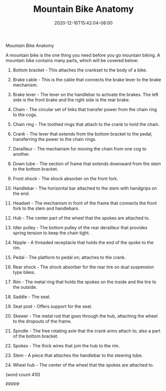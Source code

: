 ﻿---
title: "Mountain Bike Anatomy"
date: 2020-12-16T15:42:04-08:00
description: "Mountain Biking Tips for Web Success"
featured_image: "/images/Mountain Biking.jpg"
tags: ["Mountain Biking"]
---

Mountain Bike Anatomy

A mountain bike is the one thing you need before you
go mountain biking.  A mountain bike contains many
parts, which will be covered below:

1.  Bottom bracket - This attaches the crankset to 
the body of a bike.

2.  Brake cable - This is the cable that connects the
brake lever to the brake mechanism.

3.  Brake lever - The lever on the handlebar to 
activate the brakes.  The left side is the front brake
and the right side is the rear brake.

4.  Chain - The circular set of links that transfer
power from the chain ring to the cogs.

5.  Chain ring - The toothed rings that attach to
the crank to hold the chain.

6.  Crank - The lever that extends from the bottom 
bracket to the pedal, transferring the power to the
chain rings.

7.  Derailleur - The mechanism for moving the chain 
from one cog to another.

8.  Down tube - The section of frame that extends
downward from the stem to the bottom bracket.

9.  Front shock - The shock absorber on the front
fork.

10.  Handlebar - The horizontal bar attached to the
stem with handgrips on the end.

11.  Headset - The mechanism in front of the frame
that connects the front fork to the stem and
handlebars.

12.  Hub - The center part of the wheel that the
spokes are attached to.

13.  Idler pulley - The bottom pulley of the rear
derailleur that provides spring tension to keep 
the chain tight.

14.  Nipple - A threaded receptacle that holds 
the end of the spoke to the rim.

15.  Pedal - The platform to pedal on; attaches to
the crank.

16.  Rear shock - The shock absorber for the rear
tire on dual suspension type bikes.

17.  Rim - The metal ring that holds the spokes
on the inside and the tire to the outside.

18.  Saddle - The seat.

19.  Seat post - Offers support for the seat.

20.  Skewer - The metal rod that goes through the
hub, attaching the wheel to the dropouts of the
frame.

21.  Spindle - The free rotating axle that the
crank arms attach to; also a part of the bottom
bracket.

22.  Spokes - The thick wires that join the hub to
the rim.

23.  Stem - A piece that attaches the handlebar 
to the steering tube.

24.  Wheel hub - The center of the wheel that the
spokes are attached to.

(word count 410)

PPPPP

